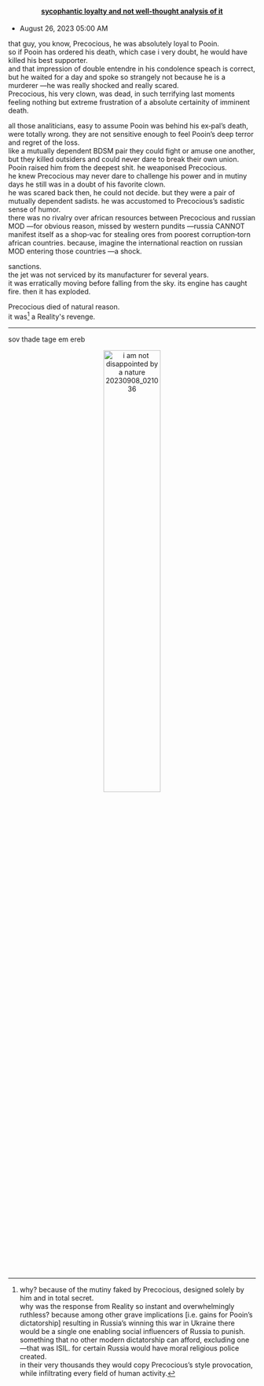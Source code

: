 
#### <div align="center"><ins>sycophantic loyalty and not well‑thought analysis of it</ins></div>

- August 26, 2023 05:00 AM  

that guy, you know, Precocious, he was absolutely loyal to Pooin.  
so if Pooin has ordered his death, which case i very doubt, he would have killed his best supporter.  
and that impression of double entendre in his condolence speach is correct, but he waited for a day and spoke so strangely not because he is a murderer —he was really shocked and really scared.  
Precocious, his very clown, was dead, in such terrifying last moments feeling nothing but extreme frustration of a absolute certainity of imminent death.

all those analiticians, easy to assume Pooin was behind his ex‑pal’s death, were totally wrong. they are not sensitive enough to feel Pooin’s deep terror and regret of the loss.  
like a mutually dependent BDSM pair they could fight or amuse one another, but they killed outsiders and could never dare to break their own union.  
Pooin raised him from the deepest shit. he weaponised Precocious.  
he knew Precocious may never dare to challenge his power and in mutiny days he still was in a doubt of his favorite clown.  
he was scared back then, he could not decide. but they were a pair of mutually dependent sadists. he was accustomed to Precocious’s sadistic sense of humor.  
there was no rivalry over african resources between Precocious and russian MOD —for obvious reason, missed by western pundits —russia CANNOT manifest itself as a shop‑vac for stealing ores from poorest corruption‑torn african countries. because, imagine the international reaction on russian MOD entering those countries —a shock.

sanctions.  
the jet was not serviced by its manufacturer for several years.  
it was erratically moving before falling from the sky.
its engine has caught fire. then it has exploded.

Precocious died of natural reason.  
it was[^1] a Reality's revenge.  

---


sov thade tage em ereb

<p align="center">
 <img width="48%" alt="i am not disappointed by a nature 20230908_021036" title="religious police of the Duumvirate of Russia is searching for these" src="https://github.com/irulanCorrino/eggnog-dominance/assets/98284211/5e19fa9a-52b1-4592-8846-6778df8a41b6">
</p>

[^1]: why? because of the mutiny faked by Precocious, designed solely by him and in total secret.  
why was the response from Reality so instant and overwhelmingly ruthless? because among other grave implications [i.e. gains for Pooin’s dictatorship] resulting in Russia’s winning this war in Ukraine there would be a single one enabling social influencers of Russia to punish.  
something that no other modern dictatorship can afford, excluding one —that was ISIL. for certain Russia would have moral religious police created.  
in their very thousands they would copy Precocious’s style provocation, while infiltrating every field of human activity.  





